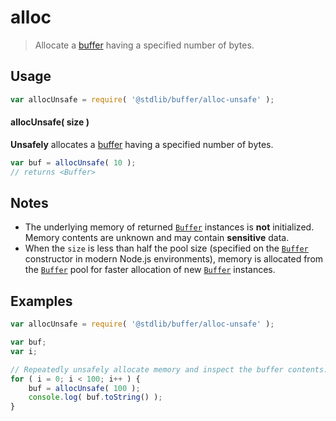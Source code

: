 # alloc

> Allocate a [buffer][@stdlib/buffer/ctor] having a specified number of bytes.

<!-- Section to include introductory text. Make sure to keep an empty line after the intro `section` element and another before the `/section` close. -->

<section class="intro">

</section>

<!-- /.intro -->

<!-- Package usage documentation. -->

<section class="usage">

## Usage

```javascript
var allocUnsafe = require( '@stdlib/buffer/alloc-unsafe' );
```

#### allocUnsafe( size )

**Unsafely** allocates a [buffer][@stdlib/buffer/ctor] having a specified number of bytes.

```javascript
var buf = allocUnsafe( 10 );
// returns <Buffer>
```

</section>

<!-- /.usage -->

<!-- Package usage notes. Make sure to keep an empty line after the `section` element and another before the `/section` close. -->

<section class="notes">

## Notes

-   The underlying memory of returned [`Buffer`][@stdlib/buffer/ctor] instances is **not** initialized. Memory contents are unknown and may contain **sensitive** data.
-   When the `size` is less than half the pool size (specified on the [`Buffer`][@stdlib/buffer/ctor] constructor in modern Node.js environments), memory is allocated from the [`Buffer`][@stdlib/buffer/ctor] pool for faster allocation of new [`Buffer`][@stdlib/buffer/ctor] instances.

</section>

<!-- /.notes -->

<!-- Package usage examples. -->

<section class="examples">

## Examples

<!-- eslint no-undef: "error" -->

```javascript
var allocUnsafe = require( '@stdlib/buffer/alloc-unsafe' );

var buf;
var i;

// Repeatedly unsafely allocate memory and inspect the buffer contents...
for ( i = 0; i < 100; i++ ) {
    buf = allocUnsafe( 100 );
    console.log( buf.toString() );
}
```

</section>

<!-- /.examples -->

<!-- Section to include cited references. If references are included, add a horizontal rule *before* the section. Make sure to keep an empty line after the `section` element and another before the `/section` close. -->

<section class="references">

</section>

<!-- /.references -->

<!-- Section for all links. Make sure to keep an empty line after the `section` element and another before the `/section` close. -->

<section class="links">

[@stdlib/buffer/ctor]: https://github.com/stdlib-js/stdlib

</section>

<!-- /.links -->
